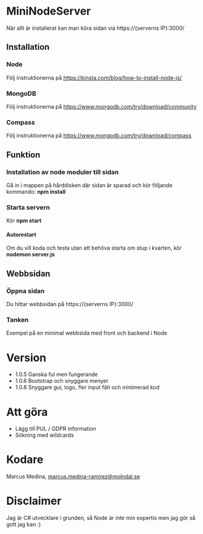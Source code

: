 # MiniNodeServer

När allt är installerat kan man köra sidan via  https://{serverns IP}:3000/

## Installation
### Node
Följ instruktionerna på https://kinsta.com/blog/how-to-install-node-js/

### MongoDB
Följ instruktionerna på https://www.mongodb.com/try/download/community 

### Compass
Följ instruktionerna på https://www.mongodb.com/try/download/compass

## Funktion
### Installation av node moduler till sidan 
Gå in i mappen på hårddisken där sidan är sparad och kör följande kommando:
**npm install**

### Starta servern
Kör **npm start**

#### Autorestart
Om du vill koda och testa utan att behöva starta om stup i kvarten, kör
**nodemon server.js**

## Webbsidan

### Öppna sidan
Du hittar webbsidan på https://{serverns IP}:3000/

### Tanken
Exempel på en minimal webbsida med front och backend i Node

# Version
- 1.0.5 Ganska ful men fungerande
- 1.0.6 Bootstrap och snyggare menyer 
- 1.0.8 Snyggare gui, logo, fler input fält och minimerad kod

# Att göra
+ Lägg till PUL / GDPR information
+ Sökning med wildcards

# Kodare
Marcus Medina, marcus.medina-ramirez@molndal.se

# Disclaimer
Jag är C# utvecklare i grunden, så Node är inte min expertis men jag gör så gott jag kan :)
